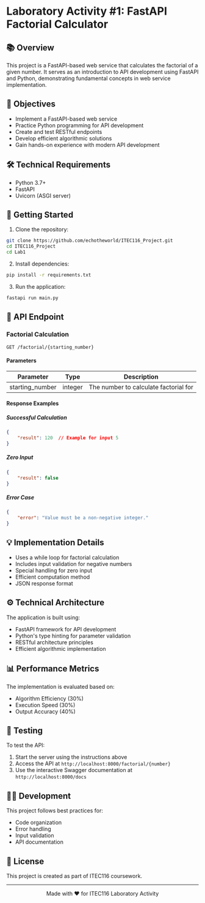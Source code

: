 # Laboratory Activity #1: FastAPI Factorial Calculator

## 📚 Overview
This project is a FastAPI-based web service that calculates the factorial of a given number. It serves as an introduction to API development using FastAPI and Python, demonstrating fundamental concepts in web service implementation.

## 🎯 Objectives
- Implement a FastAPI-based web service
- Practice Python programming for API development
- Create and test RESTful endpoints
- Develop efficient algorithmic solutions
- Gain hands-on experience with modern API development

## 🛠 Technical Requirements
- Python 3.7+
- FastAPI
- Uvicorn (ASGI server)

## 🚀 Getting Started
1. Clone the repository:
```bash
git clone https://github.com/echotheworld/ITEC116_Project.git
cd ITEC116_Project
cd Lab1
```

2. Install dependencies:
```bash
pip install -r requirements.txt
```

3. Run the application:
```bash
fastapi run main.py
```

## 📡 API Endpoint

### Factorial Calculation
```http
GET /factorial/{starting_number}
```

#### Parameters
|     Parameter   |   Type  |             Description               |
|-----------------|---------|---------------------------------------|
| starting_number | integer | The number to calculate factorial for |

#### Response Examples

##### Successful Calculation
```json
{
    "result": 120  // Example for input 5
}
```

##### Zero Input
```json
{
    "result": false
}
```

##### Error Case
```json
{
    "error": "Value must be a non-negative integer."
}
```

## 💡 Implementation Details
- Uses a while loop for factorial calculation
- Includes input validation for negative numbers
- Special handling for zero input
- Efficient computation method
- JSON response format

## ⚙️ Technical Architecture
The application is built using:
- FastAPI framework for API development
- Python's type hinting for parameter validation
- RESTful architecture principles
- Efficient algorithmic implementation

## 📊 Performance Metrics
The implementation is evaluated based on:
- Algorithm Efficiency (30%)
- Execution Speed (30%)
- Output Accuracy (40%)

## 🧪 Testing
To test the API:
1. Start the server using the instructions above
2. Access the API at `http://localhost:8000/factorial/{number}`
3. Use the interactive Swagger documentation at `http://localhost:8000/docs`

## 👨‍💻 Development
This project follows best practices for:
- Code organization
- Error handling
- Input validation
- API documentation

## 📝 License
This project is created as part of ITEC116 coursework.

---

<div align="center">
Made with ❤️ for ITEC116 Laboratory Activity
</div> 
